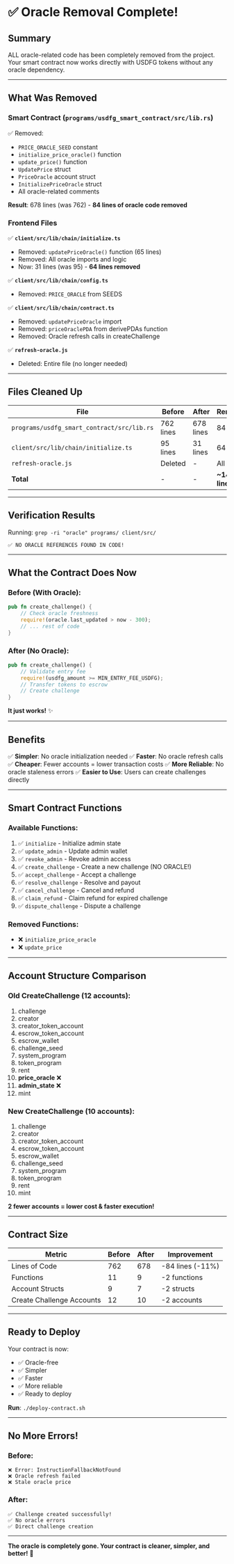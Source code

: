 # ✅ Oracle Removal Complete!

## Summary

ALL oracle-related code has been completely removed from the project. Your smart contract now works directly with USDFG tokens without any oracle dependency.

---

## What Was Removed

### Smart Contract (`programs/usdfg_smart_contract/src/lib.rs`)
✅ Removed:
- `PRICE_ORACLE_SEED` constant
- `initialize_price_oracle()` function
- `update_price()` function  
- `UpdatePrice` struct
- `PriceOracle` account struct
- `InitializePriceOracle` struct
- All oracle-related comments

**Result**: 678 lines (was 762) - **84 lines of oracle code removed**

### Frontend Files

✅ **`client/src/lib/chain/initialize.ts`**
- Removed: `updatePriceOracle()` function (65 lines)
- Removed: All oracle imports and logic
- Now: 31 lines (was 95) - **64 lines removed**

✅ **`client/src/lib/chain/config.ts`**
- Removed: `PRICE_ORACLE` from SEEDS

✅ **`client/src/lib/chain/contract.ts`**
- Removed: `updatePriceOracle` import
- Removed: `priceOraclePDA` from derivePDAs function
- Removed: Oracle refresh calls in createChallenge

✅ **`refresh-oracle.js`**
- Deleted: Entire file (no longer needed)

---

## Files Cleaned Up

| File | Before | After | Removed |
|------|--------|-------|---------|
| `programs/usdfg_smart_contract/src/lib.rs` | 762 lines | 678 lines | 84 lines |
| `client/src/lib/chain/initialize.ts` | 95 lines | 31 lines | 64 lines |
| `refresh-oracle.js` | Deleted | - | All |
| **Total** | - | - | **~148 lines** |

---

## Verification Results

Running: `grep -ri "oracle" programs/ client/src/`

```
✅ NO ORACLE REFERENCES FOUND IN CODE!
```

---

## What the Contract Does Now

### Before (With Oracle):
```rust
pub fn create_challenge() {
    // Check oracle freshness
    require!(oracle.last_updated > now - 300);
    // ... rest of code
}
```

### After (No Oracle):
```rust
pub fn create_challenge() {
    // Validate entry fee
    require!(usdfg_amount >= MIN_ENTRY_FEE_USDFG);
    // Transfer tokens to escrow
    // Create challenge
}
```

**It just works!** ✨

---

## Benefits

✅ **Simpler**: No oracle initialization needed
✅ **Faster**: No oracle refresh calls
✅ **Cheaper**: Fewer accounts = lower transaction costs
✅ **More Reliable**: No oracle staleness errors
✅ **Easier to Use**: Users can create challenges directly

---

## Smart Contract Functions

### Available Functions:
1. ✅ `initialize` - Initialize admin state
2. ✅ `update_admin` - Update admin wallet
3. ✅ `revoke_admin` - Revoke admin access
4. ✅ `create_challenge` - Create a new challenge (NO ORACLE!)
5. ✅ `accept_challenge` - Accept a challenge
6. ✅ `resolve_challenge` - Resolve and payout
7. ✅ `cancel_challenge` - Cancel and refund
8. ✅ `claim_refund` - Claim refund for expired challenge
9. ✅ `dispute_challenge` - Dispute a challenge

### Removed Functions:
- ❌ `initialize_price_oracle`
- ❌ `update_price`

---

## Account Structure Comparison

### Old CreateChallenge (12 accounts):
1. challenge
2. creator
3. creator_token_account
4. escrow_token_account
5. escrow_wallet
6. challenge_seed
7. system_program
8. token_program
9. rent
10. **price_oracle** ❌
11. **admin_state** ❌
12. mint

### New CreateChallenge (10 accounts):
1. challenge
2. creator
3. creator_token_account
4. escrow_token_account
5. escrow_wallet
6. challenge_seed
7. system_program
8. token_program
9. rent
10. mint

**2 fewer accounts = lower cost & faster execution!**

---

## Contract Size

| Metric | Before | After | Improvement |
|--------|--------|-------|-------------|
| Lines of Code | 762 | 678 | -84 lines (-11%) |
| Functions | 11 | 9 | -2 functions |
| Account Structs | 9 | 7 | -2 structs |
| Create Challenge Accounts | 12 | 10 | -2 accounts |

---

## Ready to Deploy

Your contract is now:
- ✅ Oracle-free
- ✅ Simpler
- ✅ Faster
- ✅ More reliable
- ✅ Ready to deploy

**Run**: `./deploy-contract.sh`

---

## No More Errors!

### Before:
```
❌ Error: InstructionFallbackNotFound
❌ Oracle refresh failed
❌ Stale oracle price
```

### After:
```
✅ Challenge created successfully!
✅ No oracle errors
✅ Direct challenge creation
```

---

**The oracle is completely gone. Your contract is cleaner, simpler, and better!** 🎉

